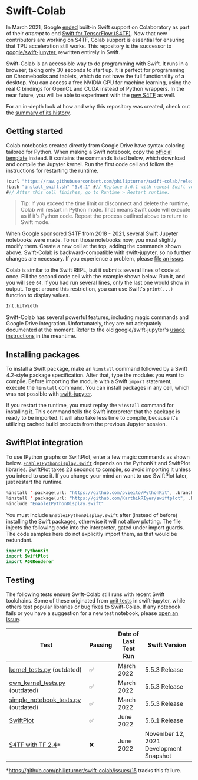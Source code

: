 # Swift-Colab

In March 2021, Google [ended](./Documentation/ColabSupportHistory.md) built-in Swift support on Colaboratory as part of their *attempt* to end [Swift for TensorFlow (S4TF)](https://github.com/tensorflow/swift). Now that new contributors are working on S4TF, Colab support is essential for ensuring that TPU acceleration still works. This repository is the successor to [google/swift-jupyter](https://github.com/google/swift-jupyter), rewritten entirely in Swift.

Swift-Colab is an accessible way to do programming with Swift. It runs in a browser, taking only 30 seconds to start up. It is perfect for programming on Chromebooks and tablets, which do not have the full functionality of a desktop. You can access a free NVIDIA GPU for machine learning, using the real C bindings for OpenCL and CUDA instead of Python wrappers. In the near future, you will be able to experiment with the [new S4TF](https://github.com/s4tf/s4tf) as well.

For an in-depth look at how and why this repository was created, check out the [summary of its history](./Documentation/ColabSupportHistory.md).

## Getting started

Colab notebooks created directly from Google Drive have syntax coloring tailored for Python. When making a Swift notebook, copy the [official template](https://colab.research.google.com/drive/1EACIWrk9IWloUckRm3wu973bKUBXQDKR?usp=sharing) instead. It contains the commands listed below, which download and compile the Jupyter kernel. Run the first code cell and follow the instructions for restarting the runtime.

```swift
!curl "https://raw.githubusercontent.com/philipturner/swift-colab/release/latest/install_swift.sh" --output "install_swift.sh"
!bash "install_swift.sh" "5.6.1" #// Replace 5.6.1 with newest Swift version.
#// After this cell finishes, go to Runtime > Restart runtime.
```

> Tip: If you exceed the time limit or disconnect and delete the runtime, Colab will restart in Python mode. That means Swift code will execute as if it's Python code. Repeat the process outlined above to return to Swift mode.

When Google sponsored S4TF from 2018 - 2021, several Swift Jupyter notebooks were made. To run those notebooks now, you must slightly modify them. Create a new cell at the top, adding the commands shown above. Swift-Colab is backward-compatible with swift-jupyter, so no further changes are necessary. If you experience a problem, please [file an issue](https://github.com/philipturner/swift-colab/issues).

Colab is similar to the Swift REPL, but it submits several lines of code at once. Fill the second code cell with the example shown below. Run it, and you will see `64`. If you had run several lines, only the last one would show in output. To get around this restriction, you can use Swift's `print(...)` function to display values.

```swift
Int.bitWidth
```

Swift-Colab has several powerful features, including magic commands and Google Drive integration. Unfortunately, they are not adequately documented at the moment. Refer to the old google/swift-jupyter's [usage instructions](https://github.com/google/swift-jupyter#usage-instructions) in the meantime.

## Installing packages

To install a Swift package, make an `%install` command followed by a Swift 4.2-style package specification. After that, type the modules you want to compile. Before importing the module with a Swift `import` statement, execute the `%install` command. You can install packages in any cell, which was not possible with [swift-jupyter](https://github.com/google.swift-jupyter).

If you restart the runtime, you must replay the `%install` command for installing it. This command tells the Swift interpreter that the package is ready to be imported. It will also take less time to compile, because it's utilizing cached build products from the previous Jupyter session.

<!--
## Swift for TensorFlow integration

For in the future, when S4TF works in Colab. Either I fix the build system, or I hard-code some way to install the X10 binary.
-->

## SwiftPlot integration

To use IPython graphs or SwiftPlot, enter a few magic commands as shown below. [`EnableIPythonDisplay.swift`](https://github.com/philipturner/swift-colab/blob/main/Sources/include/EnableIPythonDisplay.swift) depends on the PythonKit and SwiftPlot libraries. SwiftPlot takes 23 seconds to compile, so avoid importing it unless you intend to use it. If you change your mind an want to use SwiftPlot later, just restart the runtime.

```swift
%install '.package(url: "https://github.com/pvieito/PythonKit", .branch("master"))' PythonKit
%install '.package(url: "https://github.com/KarthikRIyer/swiftplot", .branch("master"))' SwiftPlot AGGRenderer
%include "EnableIPythonDisplay.swift"
```

You must include `EnableIPythonDisplay.swift` after (instead of before) installing the Swift packages, otherwise it will not allow plotting. The file injects the following code into the interpreter, gated under import guards. The code samples here do not explicitly import them, as that would be redundant.

```swift
import PythonKit
import SwiftPlot
import AGGRenderer
```

## Testing

The following tests ensure Swift-Colab still runs with recent Swift toolchains. Some of these originated from [unit tests](https://github.com/google/swift-jupyter/tree/main/test/tests) in swift-jupyter, while others test popular libraries or bug fixes to Swift-Colab. If any notebook fails or you have a suggestion for a new test notebook, please [open an issue](https://github.com/philipturner/swift-colab/issues).

<!-- Emoji shortcuts for reference: ✅ ❌ -->

| Test | Passing | Date of Last Test Run | Swift Version |
| ---- | ------- | --------------------- | ------------- |
| [kernel_tests.py](https://colab.research.google.com/drive/1vooU1XVHSpolOSmVUKM4Wj6opEJBt7zs?usp=sharing) (outdated) | ✅ | March 2022 | 5.5.3 Release |
| [own_kernel_tests.py](https://colab.research.google.com/drive/1nHitEZm9QZNheM-ALajARyRZY2xpZr00?usp=sharing) (outdated) | ✅ | March 2022 | 5.5.3 Release |
| [simple_notebook_tests.py](https://colab.research.google.com/drive/18316eFVMw-NIlA9OandB7djvp0J4jI0-?usp=sharing) (outdated) | ✅ | March 2022 | 5.5.3 Release |
| [SwiftPlot](https://colab.research.google.com/drive/1Rxs7OfuKIJ_hAm2gUQT2gWSuIcyaeZfz?usp=sharing) | ✅ | June 2022 | 5.6.1 Release
| [S4TF with TF 2.4](https://colab.research.google.com/drive/1v3ZhraaHdAS2TGj03hE0cK-KRFzsqxO1?usp=sharing)* | ❌ | June 2022 | November 12, 2021 Development Snapshot |

\*https://github.com/philipturner/swift-colab/issues/15 tracks this failure.

